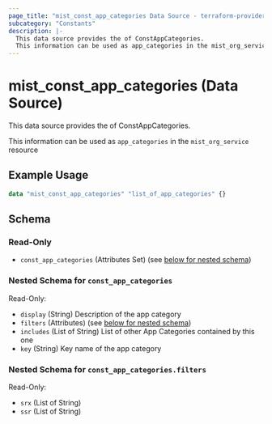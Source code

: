 ```yaml
---
page_title: "mist_const_app_categories Data Source - terraform-provider-mist"
subcategory: "Constants"
description: |-
  This data source provides the of ConstAppCategories.
  This information can be used as app_categories in the mist_org_service resource
---
```


# mist_const_app_categories (Data Source)

This data source provides the of ConstAppCategories.

This information can be used as `app_categories` in the `mist_org_service` resource


## Example Usage

```terraform
data "mist_const_app_categories" "list_of_app_categories" {}
```

<!-- schema generated by tfplugindocs -->
## Schema

### Read-Only

- `const_app_categories` (Attributes Set) (see [below for nested schema](#nestedatt--const_app_categories))

<a id="nestedatt--const_app_categories"></a>
### Nested Schema for `const_app_categories`

Read-Only:

- `display` (String) Description of the app category
- `filters` (Attributes) (see [below for nested schema](#nestedatt--const_app_categories--filters))
- `includes` (List of String) List of other App Categories contained by this one
- `key` (String) Key name of the app category

<a id="nestedatt--const_app_categories--filters"></a>
### Nested Schema for `const_app_categories.filters`

Read-Only:

- `srx` (List of String)
- `ssr` (List of String)
